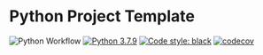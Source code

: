 # Python Project Template
![Python Workflow](https://github.com/connor-mccarthy/python-project-template/workflows/Python%20Workflow/badge.svg)
[![Python 3.7.9](https://img.shields.io/badge/python-3.7.9-blue.svg)](https://www.python.org/downloads/release/python-360/)
[![Code style: black](https://img.shields.io/badge/code%20style-black-000000.svg)](https://github.com/psf/black)
[![codecov](https://codecov.io/gh/connor-mccarthy/algorithms-specialization-stanford/branch/master/graph/badge.svg?token=4AHCWFKISX)](https://codecov.io/gh/connor-mccarthy/python-project-template)
